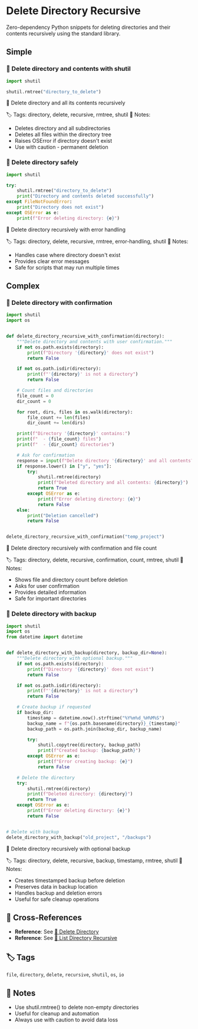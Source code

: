 # Delete Directory Recursive

Zero-dependency Python snippets for deleting directories and their contents recursively using the standard library.

## Simple

### 🧩 Delete directory and contents with shutil

```python
import shutil

shutil.rmtree("directory_to_delete")
```

📂 Delete directory and all its contents recursively

🏷️ Tags: directory, delete, recursive, rmtree, shutil
📝 Notes:
- Deletes directory and all subdirectories
- Deletes all files within the directory tree
- Raises OSError if directory doesn't exist
- Use with caution - permanent deletion

### 🧩 Delete directory safely

```python
import shutil

try:
    shutil.rmtree("directory_to_delete")
    print("Directory and contents deleted successfully")
except FileNotFoundError:
    print("Directory does not exist")
except OSError as e:
    print(f"Error deleting directory: {e}")
```

📂 Delete directory recursively with error handling

🏷️ Tags: directory, delete, recursive, rmtree, error-handling, shutil
📝 Notes:
- Handles case where directory doesn't exist
- Provides clear error messages
- Safe for scripts that may run multiple times

## Complex

### 🧩 Delete directory with confirmation

```python
import shutil
import os


def delete_directory_recursive_with_confirmation(directory):
    """Delete directory and contents with user confirmation."""
    if not os.path.exists(directory):
        print(f"Directory '{directory}' does not exist")
        return False

    if not os.path.isdir(directory):
        print(f"'{directory}' is not a directory")
        return False

    # Count files and directories
    file_count = 0
    dir_count = 0

    for root, dirs, files in os.walk(directory):
        file_count += len(files)
        dir_count += len(dirs)

    print(f"Directory '{directory}' contains:")
    print(f"  - {file_count} files")
    print(f"  - {dir_count} directories")

    # Ask for confirmation
    response = input(f"Delete directory '{directory}' and all contents? (y/N): ")
    if response.lower() in ["y", "yes"]:
        try:
            shutil.rmtree(directory)
            print(f"Deleted directory and all contents: {directory}")
            return True
        except OSError as e:
            print(f"Error deleting directory: {e}")
            return False
    else:
        print("Deletion cancelled")
        return False


delete_directory_recursive_with_confirmation("temp_project")
```

📂 Delete directory recursively with confirmation and file count

🏷️ Tags: directory, delete, recursive, confirmation, count, rmtree, shutil
📝 Notes:
- Shows file and directory count before deletion
- Asks for user confirmation
- Provides detailed information
- Safe for important directories

### 🧩 Delete directory with backup

```python
import shutil
import os
from datetime import datetime


def delete_directory_with_backup(directory, backup_dir=None):
    """Delete directory with optional backup."""
    if not os.path.exists(directory):
        print(f"Directory '{directory}' does not exist")
        return False

    if not os.path.isdir(directory):
        print(f"'{directory}' is not a directory")
        return False

    # Create backup if requested
    if backup_dir:
        timestamp = datetime.now().strftime("%Y%m%d_%H%M%S")
        backup_name = f"{os.path.basename(directory)}_{timestamp}"
        backup_path = os.path.join(backup_dir, backup_name)

        try:
            shutil.copytree(directory, backup_path)
            print(f"Created backup: {backup_path}")
        except OSError as e:
            print(f"Error creating backup: {e}")
            return False

    # Delete the directory
    try:
        shutil.rmtree(directory)
        print(f"Deleted directory: {directory}")
        return True
    except OSError as e:
        print(f"Error deleting directory: {e}")
        return False


# Delete with backup
delete_directory_with_backup("old_project", "/backups")
```

📂 Delete directory recursively with optional backup

🏷️ Tags: directory, delete, recursive, backup, timestamp, rmtree, shutil
📝 Notes:
- Creates timestamped backup before deletion
- Preserves data in backup location
- Handles backup and deletion errors
- Useful for safe cleanup operations

## 🔗 Cross-References

- **Reference**: See [📂 Delete Directory](./delete_directory.md)
- **Reference**: See [📂 List Directory Recursive](./list_directory_recursive.md)

## 🏷️ Tags

`file`, `directory`, `delete`, `recursive`, `shutil`, `os`, `io`

## 📝 Notes

- Use shutil.rmtree() to delete non-empty directories
- Useful for cleanup and automation
- Always use with caution to avoid data loss
